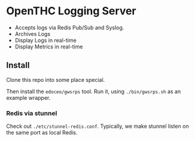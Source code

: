 # OpenTHC Logging Server

* Accepts logs via Redis Pub/Sub and Syslog.
* Archives Logs
* Display Logs in real-time
* Display Metrics in real-time


## Install

Clone this repo into some place special.

Then install the `edoceo/gwsrps` tool.
Run it, using `./bin/gwsrps.sh` as an example wrapper.


### Redis via stunnel

Check out `./etc/stunnel-redis.conf`.
Typically, we make stunnel listen on the same port as local Redis.
